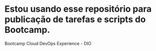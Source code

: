 # Estou usando esse repositório para publicação de tarefas e scripts do Bootcamp.
Bootcamp Cloud DevOps Experience - DIO
